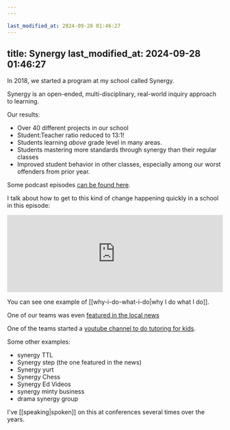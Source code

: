 ```yaml
---
---

last_modified_at: 2024-09-28 01:46:27
---
```

title: Synergy
last_modified_at: 2024-09-28 01:46:27
---

In 2018, we started a program at my school called Synergy. 

Synergy is an open-ended, multi-disciplinary, real-world inquiry approach to learning. 

Our results: 

- Over 40 different projects in our school
- Student:Teacher ratio reduced to 13:1!
- Students learning *above* grade level in many areas.
- Students mastering more standards through synergy than their regular classes
- Improved student behavior in other classes, especially among our worst offenders from prior year.

Some podcast episodes [can be found here](https://transformativeprincipal.org/search?query=synergy).

I talk about how to get to this kind of change happening quickly in a school in this episode: 

<iframe width="100%" height="180" frameborder="no" scrolling="no" seamless="" src="https://share.transistor.fm/e/4808d7b4"></iframe>

You can see one example of [[why-i-do-what-i-do|why I do what I do]].

One of our teams was even [featured in the local news](https://www.facebook.com/watch/?v=10155703347504051)

One of the teams started a [youtube channel to do tutoring for kids](https://www.youtube.com/channel/UCM5OalOMEBfWm0JJdT-1xEA "Synergy Videos").

  

Some other examples: 
- synergy TTL
- Synergy step (the one featured in the news)
- Synergy yurt
- Synergy Chess
- Synergy Ed Videos
- synergy minty business
- drama synergy group

I've [[speaking|spoken]] on this at conferences several times over the years. 

